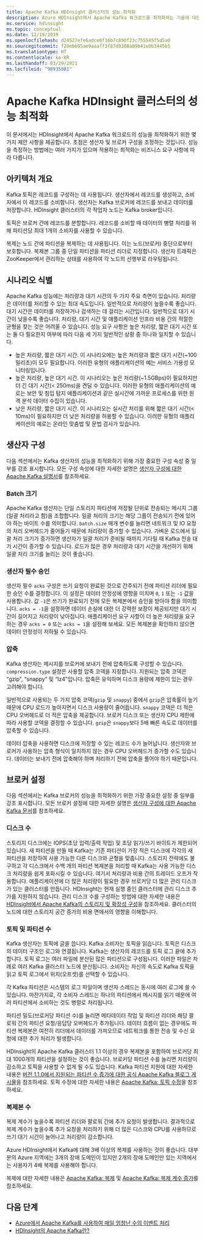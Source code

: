 ```yaml
---
title: Apache Kafka HDInsight 클러스터의 성능 최적화
description: Azure HDInsight에서 Apache Kafka 워크로드를 최적화하는 기술에 대한 개요를 제공합니다.
ms.service: hdinsight
ms.topic: conceptual
ms.date: 12/19/2019
ms.openlocfilehash: d24527efe6adce6f16b7c890f23c755545f5d5a0
ms.sourcegitcommit: f28ebb95ae9aaaff3f87d8388a09b41e0b3445b5
ms.translationtype: HT
ms.contentlocale: ko-KR
ms.lasthandoff: 03/29/2021
ms.locfileid: "98935881"
---
```

# <a name="performance-optimization-for-apache-kafka-hdinsight-clusters"></a>Apache Kafka HDInsight 클러스터의 성능 최적화

이 문서에서는 HDInsight에서 Apache Kafka 워크로드의 성능을 최적화하기 위한 몇 가지 제안 사항을 제공합니다. 초점은 생산자 및 브로커 구성을 조정하는 것입니다. 성능을 측정하는 방법에는 여러 가지가 있으며 적용하는 최적화는 비즈니스 요구 사항에 따라 다릅니다.

## <a name="architecture-overview"></a>아키텍처 개요

Kafka 토픽은 레코드를 구성하는 데 사용됩니다. 생산자에서 레코드를 생성하고, 소비자에서 이 레코드를 소비합니다. 생산자는 Kafka 브로커에 레코드를 보내고 데이터를 저장합니다. HDInsight 클러스터의 각 작업자 노드는 Kafka broker입니다.

토픽은 브로커 간에 레코드를 분할합니다. 레코드를 소비할 때 데이터의 병렬 처리를 위해 파티션당 최대 1개의 소비자를 사용할 수 있습니다.

복제는 노드 간에 파티션을 복제하는 데 사용됩니다. 이는 노드(브로커) 중단으로부터 보호합니다. 복제본 그룹 중 단일 파티션을 파티션 리더로 지정합니다. 생산자 트래픽은 ZooKeeper에서 관리하는 상태를 사용하여 각 노드의 선행부로 라우팅됩니다.

## <a name="identify-your-scenario"></a>시나리오 식별

Apache Kafka 성능에는 처리량과 대기 시간의 두 가지 주요 측면이 있습니다. 처리량은 데이터를 처리할 수 있는 최대 속도입니다. 일반적으로 처리량이 높을수록 좋습니다. 대기 시간은 데이터를 저장하거나 검색하는 데 걸리는 시간입니다. 일반적으로 대기 시간이 낮을수록 좋습니다. 처리량, 대기 시간 및 애플리케이션 인프라 비용 간의 적절한 균형을 찾는 것은 어려울 수 있습니다. 성능 요구 사항은 높은 처리량, 짧은 대기 시간 또는 둘 다 필요한지 여부에 따라 다음 세 가지 일반적인 상황 중 하나와 일치할 수 있습니다.

* 높은 처리량, 짧은 대기 시간. 이 시나리오에는 높은 처리량과 짧은 대기 시간(~100밀리초)이 모두 필요합니다. 이러한 유형의 애플리케이션의 예는 서비스 가용성 모니터링입니다.
* 높은 처리량, 높은 대기 시간. 이 시나리오는 높은 처리량(~1.5GBps)이 필요하지만 더 긴 대기 시간(< 250ms)을 견딜 수 있습니다. 이러한 유형의 애플리케이션의 예로는 보안 및 침입 탐지 애플리케이션과 같은 실시간에 가까운 프로세스를 위한 원격 분석 데이터 수집이 있습니다.
* 낮은 처리량, 짧은 대기 시간. 이 시나리오는 실시간 처리를 위해 짧은 대기 시간(< 10ms)이 필요하지만 더 낮은 처리량을 허용할 수 있습니다. 이러한 유형의 애플리케이션의 예로는 온라인 맞춤법 및 문법 검사가 있습니다.

## <a name="producer-configurations"></a>생산자 구성

다음 섹션에서는 Kafka 생산자의 성능을 최적화하기 위해 가장 중요한 구성 속성 중 일부를 강조 표시합니다. 모든 구성 속성에 대한 자세한 설명은 [생산자 구성에 대한 Apache Kafka 설명서](https://kafka.apache.org/documentation/#producerconfigs)를 참조하세요.

### <a name="batch-size"></a>Batch 크기

Apache Kafka 생산자는 단일 스토리지 파티션에 저장될 단위로 전송되는 메시지 그룹(일괄 처리라고 함)을 조합합니다. 일괄 처리의 크기는 해당 그룹이 전송되기 전에 있어야 하는 바이트 수를 의미합니다. `batch.size` 매개 변수를 늘리면 네트워크 및 IO 요청의 처리 오버헤드가 줄어들기 때문에 처리량이 증가할 수 있습니다. 가벼운 로드에서 일괄 처리 크기가 증가하면 생산자가 일괄 처리가 준비될 때까지 기다릴 때 Kafka 전송 대기 시간이 증가할 수 있습니다. 로드가 많은 경우 처리량과 대기 시간을 개선하기 위해 일괄 처리 크기를 늘리는 것이 좋습니다.

### <a name="producer-required-acknowledgments"></a>생산자 필수 승인

생산자 필수 `acks` 구성은 쓰기 요청이 완료된 것으로 간주되기 전에 파티션 리더에 필요한 승인 수를 결정합니다. 이 설정은 데이터 안정성에 영향을 미치며 `0`, `1` 또는 `-1` 값을 사용합니다. 값 `-1`은 쓰기가 완료되기 전에 모든 복제본에서 승인을 받아야 함을 의미합니다. `acks = -1`을 설정하면 데이터 손실에 대한 더 강력한 보장이 제공되지만 대기 시간이 길어지고 처리량이 낮아집니다. 애플리케이션 요구 사항이 더 높은 처리량을 요구하는 경우 `acks = 0` 또는 `acks = 1`을 설정해 보세요. 모든 복제본을 확인하지 않으면 데이터 안정성이 저하될 수 있습니다.

### <a name="compression"></a>압축

Kafka 생산자는 메시지를 브로커에 보내기 전에 압축하도록 구성할 수 있습니다. `compression.type` 설정은 사용할 압축 코덱을 지정합니다. 지원되는 압축 코덱은 “gzip”, “snappy” 및 “lz4”입니다. 압축은 유익하며 디스크 용량에 제한이 있는 경우 고려해야 합니다.

일반적으로 사용되는 두 가지 압축 코덱(`gzip` 및 `snappy`) 중에서 `gzip`은 압축률이 높기 때문에 CPU 로드가 높아지면서 디스크 사용량이 줄어듭니다. `snappy` 코덱은 더 적은 CPU 오버헤드로 더 적은 압축을 제공합니다. 브로커 디스크 또는 생산자 CPU 제한에 따라 사용할 코덱을 결정할 수 있습니다. `gzip`은 `snappy`보다 5배 빠른 속도로 데이터를 압축할 수 있습니다.

데이터 압축을 사용하면 디스크에 저장할 수 있는 레코드 수가 늘어납니다. 생산자와 브로커가 사용하는 압축 형식이 일치하지 않는 경우 CPU 오버헤드가 증가할 수도 있습니다. 데이터는 보내기 전에 압축해야 하며 처리하기 전에 압축을 풀어야 하기 때문입니다.

## <a name="broker-settings"></a>브로커 설정

다음 섹션에서는 Kafka 브로커의 성능을 최적화하기 위한 가장 중요한 설정 중 일부를 강조 표시합니다. 모든 브로커 설정에 대한 자세한 설명은 [생산자 구성에 대한 Apache Kafka 문서](https://kafka.apache.org/documentation/#producerconfigs)를 참조하세요.

### <a name="number-of-disks"></a>디스크 수

스토리지 디스크에는 IOPS(초당 입력/출력 작업) 및 초당 읽기/쓰기 바이트가 제한되어 있습니다. 새 파티션을 만들 때 Kafka는 기존 파티션이 가장 적은 디스크에 각각의 새 파티션을 저장하여 사용 가능한 다른 디스크와 균형을 맞춥니다. 스토리지 전략에도 불구하고 각 디스크에서 수백 개의 파티션 복제본을 처리할 때 Kafka는 사용 가능한 디스크 처리량을 쉽게 포화시킬 수 있습니다. 여기서 처리량과 비용 간의 트레이드 오프가 작용합니다. 애플리케이션에 더 많은 처리량이 필요한 경우 브로커당 더 많은 관리 디스크가 있는 클러스터를 만듭니다. HDInsight는 현재 실행 중인 클러스터에 관리 디스크 추가를 지원하지 않습니다. 관리 디스크 수를 구성하는 방법에 대한 자세한 내용은 [HDInsight에서 Apache Kafka의 스토리지 및 확장성 구성](apache-kafka-scalability.md)을 참조하세요. 클러스터의 노드에 대한 스토리지 공간 증가의 비용 면에서의 영향을 이해합니다.

### <a name="number-of-topics-and-partitions"></a>토픽 및 파티션 수

Kafka 생산자는 토픽에 글을 씁니다. Kafka 소비자는 토픽을 읽습니다. 토픽은 디스크의 데이터 구조인 로그와 연결됩니다. Kafka는 생산자의 레코드를 토픽 로그 끝에 추가합니다. 토픽 로그는 여러 파일에 분산된 많은 파티션으로 구성됩니다. 이러한 파일은 차례로 여러 Kafka 클러스터 노드에 분산됩니다. 소비자는 자신의 속도로 Kafka 토픽을 읽고 토픽 로그에서 위치(오프셋)를 선택할 수 있습니다.

각 Kafka 파티션은 시스템의 로그 파일이며 생산자 스레드는 동시에 여러 로그에 쓸 수 있습니다. 마찬가지로, 각 소비자 스레드는 하나의 파티션에서 메시지를 읽기 때문에 여러 파티션에서 소비하는 것도 병렬로 처리됩니다.

파티션 밀도(브로커당 파티션 수)를 늘리면 메타데이터 작업 및 파티션 리더와 해당 팔로워 간의 파티션 요청/응답당 오버헤드가 추가됩니다. 데이터 흐름이 없는 경우에도 파티션 복제본은 여전히 리더에서 데이터를 가져오므로 네트워크를 통한 전송 및 수신 요청에 대한 추가 처리가 발생합니다.

HDInsight의 Apache Kafka 클러스터 1.1 이상의 경우 복제본을 포함하여 브로커당 최대 1000개의 파티션을 설정하는 것이 좋습니다. 브로커당 파티션 수를 늘리면 처리량이 감소하고 토픽을 사용할 수 없게 될 수도 있습니다. Kafka 파티션 지원에 대한 자세한 내용은 [버전 1.1.0에서 지원되는 파티션 수 증가에 대한 공식 Apache Kafka 블로그 게시물](https://blogs.apache.org/kafka/entry/apache-kafka-supports-more-partitions)을 참조하세요. 토픽 수정에 대한 자세한 내용은 [Apache Kafka: 토픽 수정](https://kafka.apache.org/documentation/#basic_ops_modify_topic)을 참조하세요.

### <a name="number-of-replicas"></a>복제본 수

복제 계수가 높을수록 파티션 리더와 팔로워 간에 추가 요청이 발생합니다. 결과적으로 복제 계수가 높을수록 추가 요청을 처리하기 위해 더 많은 디스크와 CPU를 사용하므로 쓰기 대기 시간이 늘어나고 처리량이 감소합니다.

Azure HDInsight에서 Kafka에 대해 3배 이상의 복제를 사용하는 것이 좋습니다. 대부분의 Azure 지역에는 3개의 장애 도메인이 있지만 2개의 장애 도메인만 있는 지역에서는 사용자가 4배 복제를 사용해야 합니다.

복제에 대한 자세한 내용은 [Apache Kafka: 복제](https://kafka.apache.org/documentation/#replication) 및 [Apache Kafka: 복제 계수 증가](https://kafka.apache.org/documentation/#basic_ops_increase_replication_factor)를 참조하세요.

## <a name="next-steps"></a>다음 단계

* [Azure에서 Apache Kafka를 사용하여 매일 엄청난 수의 이벤트 처리](https://azure.microsoft.com/blog/processing-trillions-of-events-per-day-with-apache-kafka-on-azure/)
* [HDInsight의 Apache Kafka란?](apache-kafka-introduction.md)
